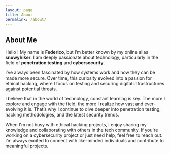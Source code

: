 ```yaml
---
layout: page
title: About
permalink: /about/
---
```


## About Me

Hello ! My name is **Federico**, but I’m better known by my online alias **snowyhiker**. I am deeply passionate about technology, particularly in the field of **penetration testing** and **cybersecurity**.

I’ve always been fascinated by how systems work and how they can be made more secure. Over time, this curiosity evolved into a passion for ethical hacking, where I focus on testing and securing digital infrastructures against potential threats.

I believe that in the world of technology, constant learning is key. The more I explore and engage with the field, the more I realize how vast and ever-evolving it is. That’s why I continue to dive deeper into penetration testing, hacking methodologies, and the latest security trends.

When I'm not busy with ethical hacking projects, I enjoy sharing my knowledge and collaborating with others in the tech community. If you're working on a cybersecurity project or just need help, feel free to reach out. I’m always excited to connect with like-minded individuals and contribute to meaningful projects.
